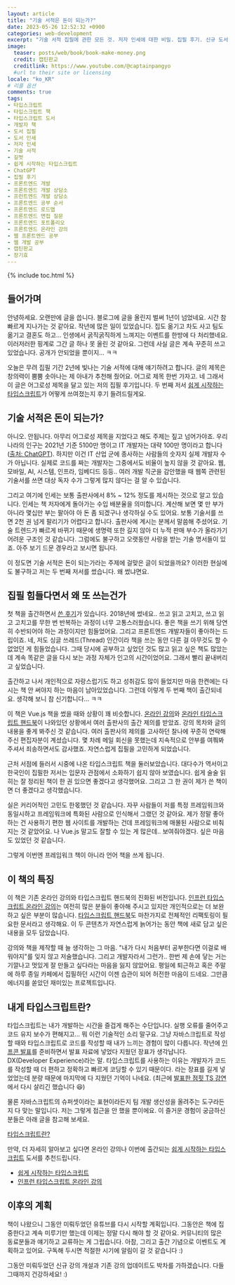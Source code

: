 ```yaml
---
layout: article
title: "기술 서적은 돈이 되는가?"
date: 2023-05-26 12:52:32 +0900
categories: web-development
excerpt: "기술 서적 집필에 관한 모든 것. 저자 인세에 대한 비밀. 집필 후기. 신규 도서 소개"
image:
  teaser: posts/web/book/book-make-money.png
  credit: 캡틴판교
  creditlink: https://www.youtube.com/@captainpangyo
  #url to their site or licensing
locale: "ko_KR"
# 리플 옵션
comments: true
tags:
- 타입스크립트
- 타입스크립트 책
- 타입스크립트 도서
- 개발자 책
- 도서 집필
- 도서 인세
- 저자 인세
- 기술 서적
- 길벗
- 쉽게 시작하는 타입스크립트
- ChatGPT
- 집필 후기
- 프론트엔드 개발
- 프론트엔드 개발 상담소
- 프런트엔드 개발 상담소
- 프론트엔드 공부 순서
- 프론트엔드 로드맵
- 프론트엔드 면접 질문
- 프론트엔드 포트폴리오
- 프론트엔드 온라인 강의
- 웹 프론트엔드 공부
- 웹 개발 공부
- 캡틴판교
- 장기효
---
```

{% include toc.html %}

## 들어가며

안녕하세요. 오랜만에 글을 씁니다. 블로그에 글을 올린지 벌써 1년이 넘었네요. 시간 참 빠르게 지나가는 것 같아요. 작년에 많은 일이 있었습니다. 집도 옮기고 차도 사고 팀도 옮기고 결혼도 하고... 인생에서 굵직굵직하게 느껴지는 이벤트를 한방에 다 처리했네요. 이러저러한 핑계로 그간 글 하나 못 올린 것 같아요. 그런데 사실 글은 계속 꾸준히 쓰고 있었습니다. 공개가 안되었을 뿐이지... ㅋㅋ

오늘은 무려 집필 기간 2년에 빛나는 기술 서적에 대해 얘기하려고 합니다. 글의 제목은 창의력이 뿜뿜 솟아나는 제 아내가 추천해 줬어요. 어그로 제목 한번 가자고. 네 그래서 이 글은 어그로성 제목을 달고 있는 저의 집필 후기입니다. 두 번째 저서 [쉽게 시작하는 타입스크립트]()가 어떻게 쓰여졌는지 후기 들려드릴게요.
  
## 기술 서적은 돈이 되는가?

아니오. 안됩니다. 아무리 어그로성 제목을 지었다고 해도 주제는 짚고 넘어가야죠. 우리나라의 인구는 2021년 기준 5100만 명이고 IT 개발자는 대략 100만 명이라고 합니다([출처: ChatGPT](https://joshua1988.github.io/web-development/frontend-development-with-chatgpt/)). 하지만 이건 IT 산업 군에 종사하는 사람들의 숫자지 실제 개발자 수가 아닙니다. 실제로 코드를 짜는 개발자는 그중에서도 비율이 높지 않을 것 같아요. 웹, 모바일, AI, 시스템, 인프라, 임베디드 등등.. 여러 개발 직군을 감안했을 때 웹쪽 관련된 기술서를 쓰면 대상 독자 수가 그렇게 많지 않다는 걸 알 수 있습니다.

그리고 여기에 인세는 보통 출판사에서 8% ~ 12% 정도를 제시하는 것으로 알고 있습니다. 인세는 책 저자에게 돌아가는 수입 배분율을 의미합니다. 계산해 보면 몇 만 부가 아니라 몇십만 부는 팔아야 아 돈 좀 되겠구나 생각하실 수도 있어요. 보통 기술서를 쓰면 2천 권 넘게 팔리기가 어렵다고 합니다. 출판사에 계시는 분께서 말씀해 주셨어요. 기술 트렌드가 빠르게 바뀌기 때문에 생명력 또한 길지 않아 더 누적 판매 부수가 올라가기 어려운 구조인 것 같습니다. 그럼에도 불구하고 오랫동안 사랑을 받는 기술 명서들이 있죠. 아주 보기 드문 경우라고 보시면 됩니다. 

이 정도면 기술 서적은 돈이 되는가라는 주제에 걸맞은 글이 되었을까요? 이러한 현실에도 불구하고 저는 두 번째 저서를 썼습니다. 왜 썼냐면요.

## 집필 힘들다면서 왜 또 쓰는건가

첫 책을 출간하면서 [쓴 후기](https://joshua1988.github.io/web-development/vuejs/doit-vuejs-book/)가 있습니다. 2018년에 썼네요.. 쓰고 읽고 고치고, 쓰고 읽고 고치고를 무한 번 반복하는 과정이 너무 고통스러웠습니다. 좋은 책을 쓰기 위해 당연히 수반되어야 하는 과정이지만 힘들었어요. 그리고 프론트엔드 개발자들이 좋아하는 드립이죠. 네, 저도 싱글 쓰레드(Thread) 인간이라 책을 쓰는 동안 다른 걸 아무것도 할 수 없었던 게 힘들었습니다. 그때 당시에 공부하고 싶었던 것도 많고 읽고 싶은 책도 많았는데 계속 똑같은 글을 다시 보는 과정 자체가 인고의 시간이었어요. 그래서 빨리 끝내버리고 싶었습니다.

출간하고 나서 개인적으로 자랑스럽기도 하고 성취감도 많이 들었지만 마음 한켠에는 다시는 책 안 써야지 하는 마음이 남아있었습니다. 그런데 이렇게 두 번째 책이 출간되네요. 생각해 보니 참 신기합니다... ㅋㅋ 

이 책은 Vue.js 책을 썼을 때와 상황이 꽤 비슷합니다. [온라인 강의](https://www.inflearn.com/course/%ED%83%80%EC%9E%85%EC%8A%A4%ED%81%AC%EB%A6%BD%ED%8A%B8-%EC%9E%85%EB%AC%B8?inst=f1ae9299&utm_source=instructor&utm_medium=referral&utm_campaign=inflearn_%ED%8A%B8%EB%9E%98%ED%94%BD_promotion-link)와 [온라인 타입스크립트 핸드북](https://joshua1988.github.io/ts/)이 나와있던 상황에서 여러 출판사의 출간 제의를 받았죠. 강의 목차와 글의 내용을 좋게 봐주신 것 같습니다. 여러 출판사의 제의를 고사하던 찰나에 꾸준히 연락해 주신 편집자분이 계셨습니다. 몇 차례 메일 회신을 못했는데 지속적으로 안부를 여쭤봐 주셔서 죄송하면서도 감사했죠. 자연스럽게 집필을 고민하게 되었습니다.

근처 서점에 들러서 시중에 나온 타입스크립트 책을 둘러보았습니다. 대다수가 역서이고 한국인이 집필한 저서는 입문자 관점에서 소화하기 쉽지 않아 보였습니다. 쉽게 술술 읽히는 잘 정리된 책이 한 권 있으면 좋겠다고 생각했어요. 그리고 그 한 권이 제가 쓴 책이면 더 좋겠다고 생각했습니다.

실은 커리어적인 고민도 한몫했던 것 같습니다. 자꾸 사람들이 저를 특정 프레임워크와 동일시하고 프레임워크에 특화된 사람으로 인식해서 그랬던 것 같아요. 제가 정말 좋아하는 건 사용하기 편한 웹 사이트를 개발하는 건데 프레임워크에 매몰된 사람으로 비춰지는 것 같았어요. 나 Vue.js 말고도 잘할 수 있는 게 많은데.. 보여줘야겠다. 싶은 마음도 있었던 것 같습니다.

그렇게 이번엔 프레임워크 책이 아니라 언어 책을 쓰게 됩니다.

## 이 책의 특징

이 책은 기존 온라인 강의와 타입스크립트 핸드북의 진화된 버전입니다. [인프런 타입스크립트 온라인 강의]()는 여전히 많은 분들이 좋아해 주시고 있지만 개인적으로는 더 보완하고 싶은 부분이 많습니다. [타입스크립트 핸드북]()도 마찬가지로 전체적인 리팩토링이 필요한 문서라고 생각해요. 이 두 콘텐츠가 자연스럽게 늙어가는 동안 책에 새로 담고 싶은 내용을 모두 담았습니다.

강의와 책을 제작할 때 늘 생각하는 그 마음. "내가 다시 처음부터 공부한다면 이걸로 배워야지"를 잊지 않고 저술했습니다. 그리고 개발자라서 그런가.. 한번 제 손에 닿는 거는 기깔나고 멋있게 잘 만들고 싶다라는 마음을 잃지 않았어요. 평일에 퇴근하고 혹은 주말에 하루 종일 카페에서 집필하던 시간이 이젠 습관이 되어 허전한 마음이 드네요. 그만큼 에너지를 쏟았던 재미있는 프로젝트입니다.

## 내게 타입스크립트란?

타입스크립트는 내가 개발하는 시간을 즐겁게 해주는 수단입니다. 실행 오류를 줄어주고 코드 유지 보수가 편해지고... 뭐 이런 기술적인 소리 말구요. 그냥 자바스크립트로 작성할 때와 타입스크립트로 코드를 작성할 때 내가 느끼는 경험이 많이 다릅니다. 작년에 [인프콘 발표](https://infcon.day/speaker/28-jang-vuejs-typescript/)를 준비하면서 발표 자료에 넣었다 지웠던 장표가 생각납니다. DX(Developer Experience)라는 말. 타입스크립트를 사용하는 이유는 개발자가 코드를 작성할 때 더 편하고 정확하고 빠르게 코딩할 수 있기 때문이다. 라는 장표를 길게 넣었었는데 분량 때문에 마지막에 다 지웠던 기억이 나네요. (최근에 [발표한 점핏 TS 강연](https://www.youtube.com/live/pN0O1AqZYYA?feature=share&t=11110)에서 다시 살리긴 했습니다 😆)

물론 자바스크립트의 슈퍼셋이라는 표현이라든지 팀 개발 생산성을 올려주는 도구라든지 다 맞는 말입니다. 저는 그렇게 접근을 안 했을 뿐이에요. 이 즐거운 경험이 궁금하신 분들은 아래 글을 참고해 보세요.

[타입스크립트란?](https://joshua1988.github.io/ts/why-ts.html)

만약, 더 자세히 알아보고 싶다면 온라인 강의나 이번에 출간되는 [쉽게 시작하는 타입스크립트]() 도서를 추천드립니다.

- [쉽게 시작하는 타입스크립트]()
- [인프런 타입스크립트 온라인 강의](https://www.inflearn.com/course/%ED%83%80%EC%9E%85%EC%8A%A4%ED%81%AC%EB%A6%BD%ED%8A%B8-%EC%9E%85%EB%AC%B8?inst=f1ae9299&utm_source=instructor&utm_medium=referral&utm_campaign=inflearn_%ED%8A%B8%EB%9E%98%ED%94%BD_promotion-link)

## 이후의 계획

책이 나왔으니 그동안 미뤄두었던 유튜브를 다시 시작할 계획입니다. 그동안은 책에 집중한다고 계속 미루기만 했는데 이제는 정말 다시 해야 할 것 같아요. 커뮤니티의 많은 동료분들과 얘기하고 교류하는 게 그립습니다. 아참, 그리고 출간 기념으로 이벤트도 계획하고 있어요. 구독해 두시면 적절한 시기에 알림이 갈 것 같습니다 :)

그동안 미뤄두었던 신규 강의 개설과 기존 강의 업데이트도 박차를 가하겠습니다. 다들 그때까지 건강하세요! :)













